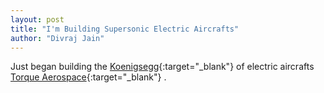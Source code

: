 ```yaml
---
layout: post
title: "I'm Building Supersonic Electric Aircrafts"
author: "Divraj Jain"
---
```


Just began building the [Koenigsegg](https://www.koenigsegg.com/){:target="_blank"} of electric aircrafts [Torque Aerospace](http://www.torqueaerospace.com/){:target="_blank"} .


